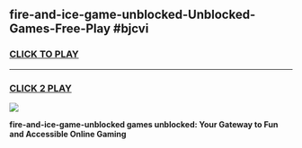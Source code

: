 
## fire-and-ice-game-unblocked-Unblocked-Games-Free-Play #bjcvi
<h3>
<a href="https://us.freeplayer.one?title=fire-and-ice-game-unblocked&ref=9M">CLICK TO PLAY</a></h3>
<hr>

<h3>
<a href="https://us.freeplayer.one?title=fire-and-ice-game-unblocked&ref=9M">CLICK 2 PLAY</a>
  
</h3>

<a href="https://us.freeplayer.one?title=fire-and-ice-game-unblocked&ref=9M"><img src="https://clearcache.store/games.png"></a>


**fire-and-ice-game-unblocked games unblocked: Your Gateway to Fun and Accessible Online Gaming**
